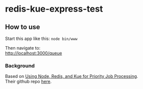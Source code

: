 # redis-kue-express-test

## How to use
Start this app like this:
`node bin/www`

Then navigate to:<br>
[http://localhost:3000/queue](http://localhost:3000/queue)


### Background
Based on [Using Node, Redis, and Kue for Priority Job Processing](https://ifelse.io/2016/02/23/using-node-redis-and-kue-for-priority-job-processing/).<br>
Their github repo [here](https://github.com/markthethomas/redis-kue-express).
